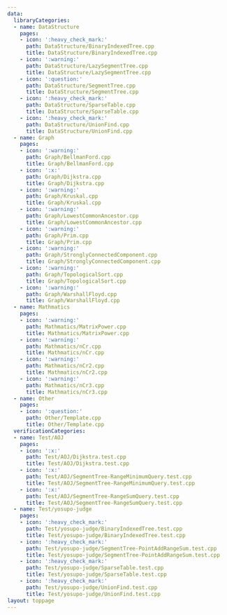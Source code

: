 ```yaml
---
data:
  libraryCategories:
  - name: DataStructure
    pages:
    - icon: ':heavy_check_mark:'
      path: DataStructure/BinaryIndexedTree.cpp
      title: DataStructure/BinaryIndexedTree.cpp
    - icon: ':warning:'
      path: DataStructure/LazySegmentTree.cpp
      title: DataStructure/LazySegmentTree.cpp
    - icon: ':question:'
      path: DataStructure/SegmentTree.cpp
      title: DataStructure/SegmentTree.cpp
    - icon: ':heavy_check_mark:'
      path: DataStructure/SparseTable.cpp
      title: DataStructure/SparseTable.cpp
    - icon: ':heavy_check_mark:'
      path: DataStructure/UnionFind.cpp
      title: DataStructure/UnionFind.cpp
  - name: Graph
    pages:
    - icon: ':warning:'
      path: Graph/BellmanFord.cpp
      title: Graph/BellmanFord.cpp
    - icon: ':x:'
      path: Graph/Dijkstra.cpp
      title: Graph/Dijkstra.cpp
    - icon: ':warning:'
      path: Graph/Kruskal.cpp
      title: Graph/Kruskal.cpp
    - icon: ':warning:'
      path: Graph/LowestCommonAncestor.cpp
      title: Graph/LowestCommonAncestor.cpp
    - icon: ':warning:'
      path: Graph/Prim.cpp
      title: Graph/Prim.cpp
    - icon: ':warning:'
      path: Graph/StronglyConnectedComponent.cpp
      title: Graph/StronglyConnectedComponent.cpp
    - icon: ':warning:'
      path: Graph/TopologicalSort.cpp
      title: Graph/TopologicalSort.cpp
    - icon: ':warning:'
      path: Graph/WarshallFloyd.cpp
      title: Graph/WarshallFloyd.cpp
  - name: Mathmatics
    pages:
    - icon: ':warning:'
      path: Mathmatics/MatrixPower.cpp
      title: Mathmatics/MatrixPower.cpp
    - icon: ':warning:'
      path: Mathmatics/nCr.cpp
      title: Mathmatics/nCr.cpp
    - icon: ':warning:'
      path: Mathmatics/nCr2.cpp
      title: Mathmatics/nCr2.cpp
    - icon: ':warning:'
      path: Mathmatics/nCr3.cpp
      title: Mathmatics/nCr3.cpp
  - name: Other
    pages:
    - icon: ':question:'
      path: Other/Template.cpp
      title: Other/Template.cpp
  verificationCategories:
  - name: Test/AOJ
    pages:
    - icon: ':x:'
      path: Test/AOJ/Dijkstra.test.cpp
      title: Test/AOJ/Dijkstra.test.cpp
    - icon: ':x:'
      path: Test/AOJ/SegmentTree-RangeMinimumQuery.test.cpp
      title: Test/AOJ/SegmentTree-RangeMinimumQuery.test.cpp
    - icon: ':x:'
      path: Test/AOJ/SegmentTree-RangeSumQuery.test.cpp
      title: Test/AOJ/SegmentTree-RangeSumQuery.test.cpp
  - name: Test/yosupo-judge
    pages:
    - icon: ':heavy_check_mark:'
      path: Test/yosupo-judge/BinaryIndexedTree.test.cpp
      title: Test/yosupo-judge/BinaryIndexedTree.test.cpp
    - icon: ':heavy_check_mark:'
      path: Test/yosupo-judge/SegmentTree-PointAddRangeSum.test.cpp
      title: Test/yosupo-judge/SegmentTree-PointAddRangeSum.test.cpp
    - icon: ':heavy_check_mark:'
      path: Test/yosupo-judge/SparseTable.test.cpp
      title: Test/yosupo-judge/SparseTable.test.cpp
    - icon: ':heavy_check_mark:'
      path: Test/yosupo-judge/UnionFind.test.cpp
      title: Test/yosupo-judge/UnionFind.test.cpp
layout: toppage
---
```

